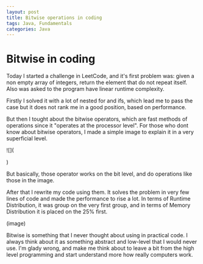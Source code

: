 ```yaml
---
layout: post
title: Bitwise operations in coding
tags: Java, Fundamentals
categories: Java
---
```


# Bitwise in coding

Today I started a challenge in LeetCode, and it's first problem was: given a non empty array of integers, return the element that do not repeat itself. Also was asked to the program have linear runtime complexity.

Firstly I solved it with a lot of nested for and ifs, which lead me to pass the case but it does not rank me in a good position, based on performance.

But then I tought about the bitwise operators, which are fast methods of operations since it "operates at the processor level". For those who dont know about bitwise operators, I made a simple image to explain it in a very superficial level.


![](<blockquote class="imgur-embed-pub" lang="en" data-id="a/siGRcOA"><a href="//imgur.com/a/siGRcOA"></a></blockquote><script async src="//s.imgur.com/min/embed.js" charset="utf-8"></script>)


But basically, those operator works on the bit level, and do operations like those in the image. 


After that I rewrite my code using them. It solves the problem in very few lines of code and made the performance to rise a lot. In terms of Runtime Distribution, it was group on the very first group, and in terms of Memory Distribution it is placed on the 25% first.


(image)


Bitwise is something that I never thought about using in practical code. I always think about it as something abstract and low-level that I would never use. I'm glady wrong, and make me think about to leave a bit from the high level programming and start understand more how really computers work.

